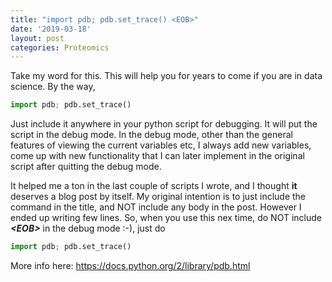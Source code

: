 ```yaml
---
title: "import pdb; pdb.set_trace() <EOB>"
date: '2019-03-18'
layout: post
categories: Proteomics
---
```


Take my word for this. This will help you for years to come if you are in data science.
By the way,
```python
import pdb; pdb.set_trace()
```

Just include it anywhere in your python script for debugging.  It will put the script in the debug mode. In the debug mode, other than the general features of viewing the current variables etc, I always add new variables, come up with new functionality that I can later implement in the original script after quitting the debug mode.  

It helped me a ton in the last couple of scripts I wrote, and I thought **it** deserves a blog post by itself. My original intention is to just include the command in the title, and NOT include any body in the post. However I ended up writing few lines.  So, when you use this nex time, do NOT include **_\<EOB\>_** in the debug mode :-), just do 

```python
import pdb; pdb.set_trace()
```


More info here: https://docs.python.org/2/library/pdb.html  
